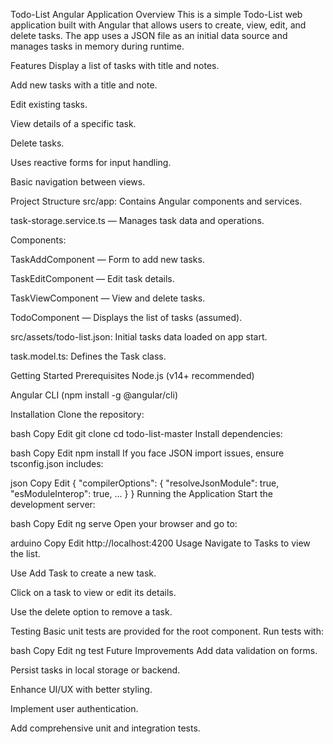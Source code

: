 Todo-List Angular Application
Overview
This is a simple Todo-List web application built with Angular that allows users to create, view, edit, and delete tasks. The app uses a JSON file as an initial data source and manages tasks in memory during runtime.

Features
Display a list of tasks with title and notes.

Add new tasks with a title and note.

Edit existing tasks.

View details of a specific task.

Delete tasks.

Uses reactive forms for input handling.

Basic navigation between views.

Project Structure
src/app: Contains Angular components and services.

task-storage.service.ts — Manages task data and operations.

Components:

TaskAddComponent — Form to add new tasks.

TaskEditComponent — Edit task details.

TaskViewComponent — View and delete tasks.

TodoComponent — Displays the list of tasks (assumed).

src/assets/todo-list.json: Initial tasks data loaded on app start.

task.model.ts: Defines the Task class.

Getting Started
Prerequisites
Node.js (v14+ recommended)

Angular CLI (npm install -g @angular/cli)

Installation
Clone the repository:

bash
Copy
Edit
git clone <repo-url>
cd todo-list-master
Install dependencies:

bash
Copy
Edit
npm install
If you face JSON import issues, ensure tsconfig.json includes:

json
Copy
Edit
{
  "compilerOptions": {
    "resolveJsonModule": true,
    "esModuleInterop": true,
    ...
  }
}
Running the Application
Start the development server:

bash
Copy
Edit
ng serve
Open your browser and go to:

arduino
Copy
Edit
http://localhost:4200
Usage
Navigate to Tasks to view the list.

Use Add Task to create a new task.

Click on a task to view or edit its details.

Use the delete option to remove a task.

Testing
Basic unit tests are provided for the root component. Run tests with:

bash
Copy
Edit
ng test
Future Improvements
Add data validation on forms.

Persist tasks in local storage or backend.

Enhance UI/UX with better styling.

Implement user authentication.

Add comprehensive unit and integration tests.

